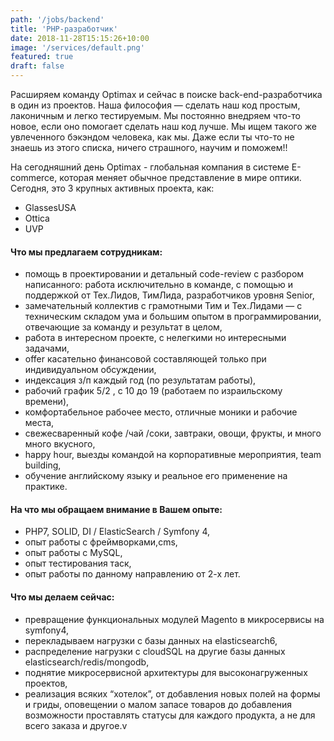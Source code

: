 ```yaml
---
path: '/jobs/backend'
title: 'PHP-разработчик'
date: 2018-11-28T15:15:26+10:00
image: '/services/default.png'
featured: true
draft: false
---
```


Расширяем команду Optimax и сейчас в поиске back-end-разработчика в один из проектов. Наша философия — сделать наш код простым, лаконичным и легко тестируемым. Мы постоянно внедряем что-то новое, если оно помогает сделать наш код лучше. Мы ищем такого же увлеченного бэкэндом человека, как мы. Даже если ты что-то не знаешь из этого списка, ничего страшного, научим и поможем!!

На сегодняшний день Optimax - глобальная компания в системе E-commerce, которая меняет обычное представление в мире оптики. Сегодня, это 3 крупных активных проекта, как:
- GlassesUSA
- Ottiсa
- UVP

#### Что мы предлагаем сотрудникам:
- помощь в проектировании и детальный code-review с разбором написанного: работа исключительно в команде, с помощью и поддержкой от Тех.Лидов, ТимЛида, разработчиков уровня Senior,
- замечательный коллектив с грамотными Тим и Тех.Лидами — с техническим складом ума и большим опытом в программировании, отвечающие за команду и результат в целом,
- работа в интересном проекте, с нелегкими но интересными задачами,
- offer касательно финансовой составляющей только при индивидуальном обсуждении,
- индексация з/п каждый год (по результатам работы),
- рабочий график 5/2 , с 10 до 19 (работаем по израильскому времени),
- комфортабельное рабочее место, отличные моники и рабочие места,
- свежесваренный кофе /чай /соки, завтраки, овощи, фрукты, и много много вкусного,
- happy hour, выезды командой на корпоративные мероприятия, team building,
- обучение английскому языку и реальное его применение на практике.

#### На что мы обращаем внимание в Вашем опыте:
- PHP7, SOLID, DI / ElasticSearch / Symfony 4,
- опыт работы с фреймворками,cms,
- опыт работы с MySQL,
- опыт тестирования таск,
- опыт работы по данному направлению от 2-х лет.

#### Что мы делаем сейчас:
- превращение функциональных модулей Magento в микросервисы на symfony4,
- перекладываем нагрузки с базы данных на elasticsearch6,
- распределение нагрузки с cloudSQL на другие базы данных elasticsearch/redis/mongodb,
- поднятие микросервисной архитектуры для высоконагруженных проектов,
- реализация всяких “хотелок”, от добавления новых полей на формы и гриды, оповещении о малом запасе товаров до добавления возможности проставлять статусы для каждого продукта, а не для всего заказа и другое.v
